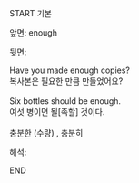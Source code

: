START
기본

앞면:
enough


뒷면:
<div>Have you made enough copies? </div><div>복사본은 필요한 만큼 만들었어요?</div><div><br></div><div><div>Six bottles should be enough. </div><div>여섯 병이면 될[족할] 것이다.</div></div><div><br></div><div>충분한 (수량) , 충분히</div>


해석:
<!--ID: 1746614453834-->
END